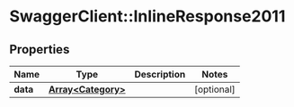 # SwaggerClient::InlineResponse2011

## Properties
Name | Type | Description | Notes
------------ | ------------- | ------------- | -------------
**data** | [**Array&lt;Category&gt;**](Category.md) |  | [optional] 


